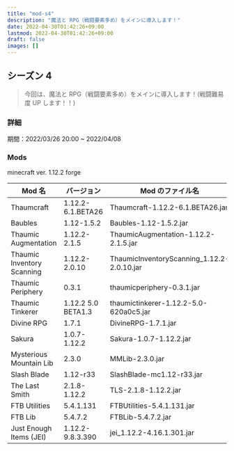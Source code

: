 ```yaml
---
title: "mod-s4"
description: "魔法と RPG（戦闘要素多め）をメインに導入します！"
date: 2022-04-30T01:42:26+09:00
lastmod: 2022-04-30T01:42:26+09:00
draft: false
images: []
---
```


## シーズン 4

> 今回は、魔法と RPG（戦闘要素多め）をメインに導入します！(戦闘難易度 UP します！！)

### 詳細

期間：2022/03/26 20:00 ~ 2022/04/08

### Mods

minecraft ver. 1.12.2 forge

| Mod 名                     | バージョン         | Mod のファイル名                           |
| -------------------------- | ------------------ | ------------------------------------------ |
| Thaumcraft                 | 1.12.2-6.1.BETA26  | Thaumcraft-1.12.2-6.1.BETA26.jar           |
| Baubles                    | 1.12-1.5.2         | Baubles-1.12-1.5.2.jar                     |
| Thaumic Augmentation       | 1.12.2-2.1.5       | ThaumicAugmentation-1.12.2-2.1.5.jar       |
| Thaumic Inventory Scanning | 1.12.2-2.0.10      | ThaumicInventoryScanning_1.12.2-2.0.10.jar |
| Thaumic Periphery          | 0.3.1              | thaumicperiphery-0.3.1.jar                 |
| Thaumic Tinkerer           | 1.12.2 5.0 BETA1.3 | thaumictinkerer-1.12.2-5.0-620a0c5.jar     |
| Divine RPG                 | 1.7.1              | DivineRPG-1.7.1.jar                        |
| Sakura                     | 1.0.7-1.12.2       | Sakura-1.0.7-1.12.2.jar                    |
| Mysterious Mountain Lib    | 2.3.0              | MMLib-2.3.0.jar                            |
| Slash Blade                | 1.12-r33           | SlashBlade-mc1.12-r33.jar                  |
| The Last Smith             | 2.1.8-1.12.2       | TLS-2.1.8-1.12.2.jar                       |
| FTB Utilities              | 5.4.1.131          | FTBUtilities-5.4.1.131.jar                 |
| FTB Lib                    | 5.4.7.2            | FTBLib-5.4.7.2.jar                         |
| Just Enough Items (JEI)    | 1.12.2-9.8.3.390   | jei_1.12.2-4.16.1.301.jar                  |
